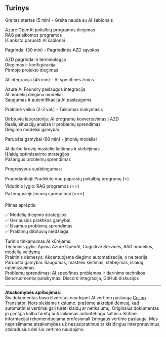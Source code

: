 <!--
CO_OP_TRANSLATOR_METADATA:
{
  "original_hash": "f043362c5ed91c41a815609e4f16bd48",
  "translation_date": "2025-09-12T22:59:28+00:00",
  "source_file": "course-outline.md",
  "language_code": "lt"
}
-->
## Turinys

Greitas startas (5 min) - Greita nauda su AI šablonais

Azure OpenAI pokalbių programos diegimas  
RAG palaikomos programos  
Iš anksto paruošti AI šablonai  

Pagrindai (30 min) - Pagrindinės AZD sąvokos

AZD pagrindai ir terminologija  
Diegimas ir konfigūracija  
Pirmojo projekto diegimas  

AI integracija (45 min) - AI specifinės žinios

Azure AI Foundry paslaugos integracija  
AI modelių diegimo modeliai  
Saugumas ir autentifikacija AI paslaugoms  

Praktinė veikla (2-3 val.) - Taikomas mokymasis

Dirbtuvių laboratorija: AI programų konvertavimas į AZD  
Realių situacijų analizė ir problemų sprendimas  
Diegimo modeliai gamybai  

Paruošta gamybai (60 min) - Įmonių modeliai

AI darbo krūvių mastelio keitimas ir stebėjimas  
Išlaidų optimizavimo strategijos  
Pažangus problemų sprendimas  

Progresyvus sudėtingumas:

Pradedantieji: Pradėkite nuo paprastų pokalbių programų (⭐)  
Vidutinio lygio: RAG programos (⭐⭐)  
Pažengusieji: Įmonių sprendimai (⭐⭐⭐)  

Pilnas aprėptis:

✅ Modelių diegimo strategijos  
✅ Geriausios praktikos gamybai  
✅ Išsamus problemų sprendimas  
✅ Praktinių dirbtuvių medžiaga  

Turinio tinkamumas AI kūrėjams:  
Techninis gylis: Apima Azure OpenAI, Cognitive Services, RAG modelius, modelių valdymą  
Praktinis dėmesys: Akcentuojama diegimo automatizacija, o ne teorija  
Paruošta gamybai: Saugumas, mastelio keitimas, stebėjimas, išlaidų optimizavimas  
Problemų sprendimas: AI specifinės problemos ir derinimo technikos  
Bendruomenės palaikymas: Discord integracija, GitHub diskusijos  

---

**Atsakomybės apribojimas**:  
Šis dokumentas buvo išverstas naudojant AI vertimo paslaugą [Co-op Translator](https://github.com/Azure/co-op-translator). Nors siekiame tikslumo, prašome atkreipti dėmesį, kad automatiniai vertimai gali turėti klaidų ar netikslumų. Originalus dokumentas jo gimtąja kalba turėtų būti laikomas autoritetingu šaltiniu. Kritinei informacijai rekomenduojama profesionali žmogaus vertimo paslauga. Mes neprisiimame atsakomybės už nesusipratimus ar klaidingus interpretavimus, atsiradusius dėl šio vertimo naudojimo.